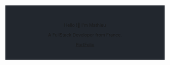 
###
<div style="background-color:#22272e; text-align:center; vertical-align: middle; padding:40px 0;">

Hello !👋 I'm Mathieu

A FullStack Developer from France.

 <div><a href="https://www.mathieufigari.com/">PortFolio</a><div> 
  
  </div>
 

<!--
**MathieuFigari/MathieuFigari** is a ✨ _special_ ✨ repository because its `README.md` (this file) appears on your GitHub profile.

Here are some ideas to get you started:

- 🔭 I’m currently working on ...
- 🌱 I’m currently learning ...
- 👯 I’m looking to collaborate on ...
- 🤔 I’m looking for help with ...
- 💬 Ask me about ...
- 📫 How to reach me: ...
- 😄 Pronouns: ...
- ⚡ Fun fact: ...
-->



